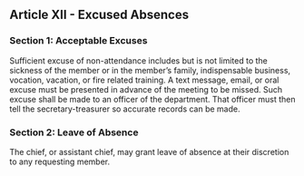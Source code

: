 ## Article XII - Excused Absences

### Section 1: Acceptable Excuses

Sufficient excuse of non-attendance includes but is not limited to the sickness of the member or in the member’s family, indispensable business, vocation, vacation, or fire related training. A text message, email, or oral excuse must be presented in advance of the meeting to be missed. Such excuse shall be made to an officer of the department. That officer must then tell the secretary-treasurer so accurate records can be made.

### Section 2: Leave of Absence

The chief, or assistant chief, may grant leave of absence at their discretion to any requesting member.